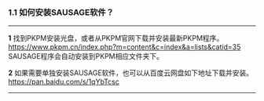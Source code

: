 ### 1.1	如何安装SAUSAGE软件？
---

**1** 找到PKPM安装光盘，或者从PKPM官网下载并安装最新PKPM程序。https://www.pkpm.cn/index.php?m=content&c=index&a=lists&catid=35
SAUSAGE程序会自动安装到PKPM相应文件夹下。

**2** 如果需要单独安装SAUSAGE软件，也可以从百度云网盘如下地址下载并安装。https://pan.baidu.com/s/1qYbTcsc

---

